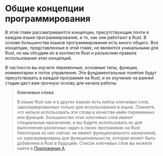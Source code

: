 # Общие концепции программирования

В этой главе рассматриваются концепции, присутствующие почти в каждом языке программирования, и то, как они работают в Rust. В основе большинства языков программирования есть много общего. Все концепции, представленные в этой главе, не являются уникальными для Rust, но мы обсудим их в контексте Rust и разъясним правила использования этих концепций.

В частности вы изучите переменные, основные типы, функции, комментарии и поток управления. Эти фундаментальные понятия будут присутствовать в каждой программе на Rust, и их изучение на ранней стадии даст вам прочную основу для начала работы.

> <p><b>Ключевые слова </b></p>
> <p>В языке Rust как и в других языках есть набор <em>ключевых слов</em>, зарезервированных только для использования в языке. Помните, что нельзя использовать эти слова в качестве имён переменных или функций. Большинство этих ключевых слов имеют специальные назначения, и вы будете использовать их для выполнения различных задач в своих программах на Rust. Некоторые из них сейчас не имеют функционального назначения, но зарезервированы для функциональности, которая может быть добавлена в Rust в будущем. Список ключевых слов вы можете найти в <a href="appendix-01-keywords.md" data-md-type="link">Приложении А</a>.</p>


